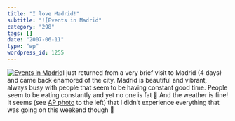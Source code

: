 ```yaml
---
title: "I love Madrid!"
subtitle: "![Events in Madrid"
category: "298"
tags: []
date: "2007-06-11"
type: "wp"
wordpress_id: 1255
---
```

[![Events in Madrid](https://i0.wp.com/s3.media.squarespace.com/production/1075723/12829350/wp-content/uploads/2007/06/apimage.jpg?w=584)](https://i0.wp.com/s3.media.squarespace.com/production/1075723/12829350/wp-content/uploads/2007/06/apimage.jpg)I just returned from a very brief visit to Madrid (4 days) and came back enamored of the city. Madrid is beautiful and vibrant, always busy with people that seem to be having constant good time. People seem to be eating constantly and yet no one is fat 🙂 And the weather is fine!
It seems (see [AP photo](http://news.yahoo.com/photo/070609/481/do80106091417) to the left) that I didn’t experience everything that was going on this weekend though 🙂